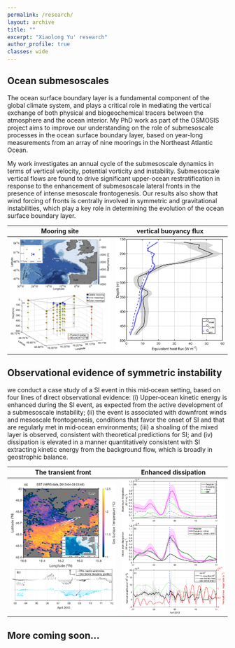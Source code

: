 ```yaml
---
permalink: /research/
layout: archive
title: ""
excerpt: "Xiaolong Yu' research"
author_profile: true 
classes: wide  
---
```


<h2>Ocean submesoscales</h2>

The ocean surface boundary layer is a fundamental component of the global climate system, and plays a critical role in mediating the vertical exchange of both physical and biogeochemical tracers between the atmosphere and the ocean interior. My PhD work as part of the OSMOSIS project aims to improve our understanding on the role of submesoscale processes in the ocean surface boundary layer, based on year-long measurements from an array of nine moorings in the Northeast Atlantic Ocean.

My work investigates an annual cycle of the submesoscale dynamics in terms of vertical velocity, potential vorticity and instability. Submesoscale vertical flows are found  to drive significant upper-ocean restratification in response to the enhancement of submesoscale lateral fronts in the presence of intense mesoscale frontogenesis. Our results also show that wind forcing of fronts is centrally involved in symmetric and gravitational instabilities, which play a key role in determining the evolution of the ocean surface boundary layer.



Mooring site            |  vertical buoyancy flux
:-------------------------:|:-------------------------:
![](aa.png)  |  ![](bb.png)


<h2>Observational evidence of symmetric instability</h2>

we conduct a case study of a SI event in this mid‐ocean setting, based on four lines of direct observational evidence: (i) Upper‐ocean kinetic energy is enhanced during the SI event, as expected from the active development of a submesoscale instability; (ii) the event is associated with downfront winds and mesoscale frontogenesis, conditions that favor the onset of SI and that are regularly met in mid‐ocean environments; (iii) a shoaling of the mixed layer is observed, consistent with theoretical predictions for SI; and (iv) dissipation is elevated in a manner quantitatively consistent with SI extracting kinetic energy from the background flow, which is broadly in geostrophic balance.

The transient front            |  Enhanced dissipation
:-------------------------:|:-------------------------:
![](grl59569-fig-0001-m.jpg)  |  ![](grl59569-fig-0004-m.jpg)

<h2>More coming soon...</h2>

